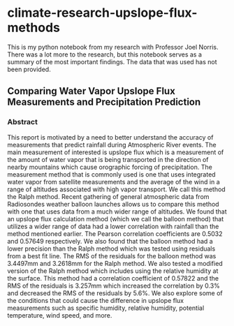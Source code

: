 # climate-research-upslope-flux-methods
This is my python notebook from my research with Professor Joel Norris. There was a lot more to the research, but this notebook serves as a summary of the most important findings. The data that was used has not been provided.

## Comparing Water Vapor Upslope Flux Measurements and Precipitation Prediction

### Abstract

This report is motivated by a need to better understand the accuracy of measurements that predict rainfall during Atmospheric River events. The main measurement of interested is upslope flux which is a measurement of the amount of water vapor that is being transported in the direction of nearby mountains which cause orographic forcing of precipitation. The measurement method that is commonly used is one that uses integrated water vapor from satellite measurements and the average of the wind in a range of altitudes associated with high vapor transport. We call this method the Ralph method. Recent gathering of general atmospheric data from Radiosondes weather balloon launches allows us to compare this method with one that uses data from a much wider range of altitudes. We found that an upslope flux calculation method (which we call the balloon method) that utilizes a wider range of data had a lower correlation with rainfall than the method mentioned earlier. The Pearson correlation coefficients are 0.5032 and 0.57649 respectively. We also found that the balloon method had a lower precision than the Ralph method which was tested using residuals from a best fit line. The RMS of the residuals for the balloon method was 3.4497mm and 3.2618mm for the Ralph method. We also tested a modified version of the Ralph method which includes using the relative humidity at the surface. This method had a correlation coefficient of 0.57822 and the RMS of the residuals is 3.257mm which increased the correlation by 0.3% and decreased the RMS of the residuals by 5.6%. We also explore some of the conditions that could cause the difference in upslope flux measurements such as specific humidity, relative humidity, potential temperature, wind speed, and more.
